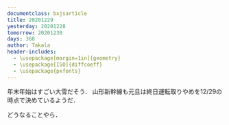 ```yaml
---
documentclass: bxjsarticle
title: 20201229
yesterday: 20201228
tomorrow: 20201230
days: 368
author: Takala
header-includes:
  - \usepackage[margin=1in]{geometry}
  - \usepackage[ISO]{diffcoeff}
  - \usepackage{pxfonts}
---
```



年末年始はすごい大雪だそう．
山形新幹線も元旦は終日運転取りやめを12/29の時点で決めているようだ．


どうなることやら．